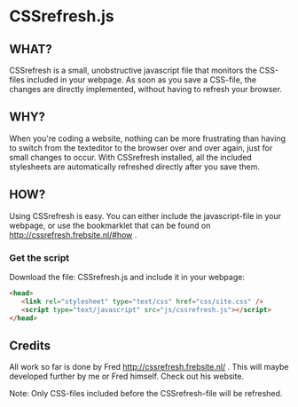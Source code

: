 # CSSrefresh.js

## WHAT?
CSSrefresh is a small, unobstructive javascript file that monitors the CSS-files included in your webpage. As soon as you save a CSS-file, the changes are directly implemented, without having to refresh your browser.

## WHY?
When you're coding a website, nothing can be more frustrating than having to switch from the texteditor to the browser over and over again, just for small changes to occur. With CSSrefresh installed, all the included stylesheets are automatically refreshed directly after you save them.

## HOW?
Using CSSrefresh is easy. You can either include the javascript-file in your webpage, or use the bookmarklet that can be found on http://cssrefresh.frebsite.nl/#how .

### Get the script
Download the file: CSSrefresh.js
and include it in your webpage:

```html
<head>
   <link rel="stylesheet" type="text/css" href="css/site.css" />
   <script type="text/javascript" src="js/cssrefresh.js"></script>
</head>
```
## Credits
All work so far is done by Fred http://cssrefresh.frebsite.nl/ .
This will maybe developed further by me or Fred himself. Check out his website.

Note: Only CSS-files included before the CSSrefresh-file will be refreshed.
